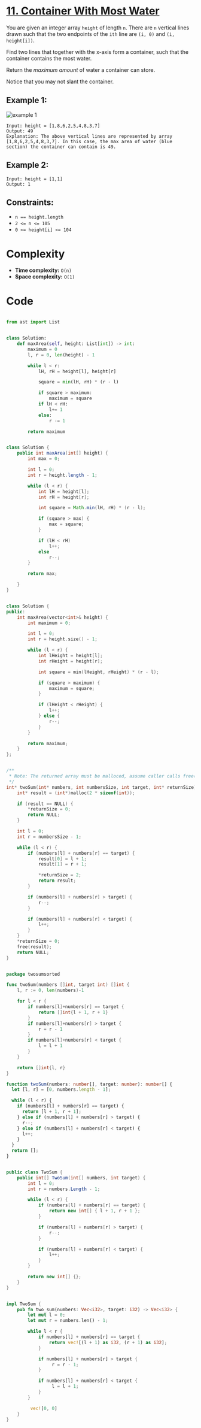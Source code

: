 # [11. Container With Most Water](https://leetcode.com/problems/container-with-most-water/description/)

You are given an integer array `height` of length `n`. There are `n` vertical lines drawn such that the two endpoints of the `ith` line are `(i, 0)` and `(i, height[i])`.

Find two lines that together with the x-axis form a container, such that the container contains the most water.

Return the _maximum amount_ of water a container can store.

Notice that you may not slant the container.

## Example 1:

![example 1](image.png)

```
Input: height = [1,8,6,2,5,4,8,3,7]
Output: 49
Explanation: The above vertical lines are represented by array [1,8,6,2,5,4,8,3,7]. In this case, the max area of water (blue section) the container can contain is 49.

```

## Example 2:

```
Input: height = [1,1]
Output: 1
```

## Constraints:

- `n == height.length`
- `2 <= n <= 105`
- `0 <= height[i] <= 104`

# Complexity

- **Time complexity:**
  `O(n)`
- **Space complexity:**
  `O(1)`

# Code

```python

from ast import List


class Solution:
    def maxArea(self, height: List[int]) -> int:
        maximum = 0
        l, r = 0, len(height) - 1

        while l < r:
            lH, rH = height[l], height[r]

            square = min(lH, rH) * (r - l)

            if square > maximum:
                maximum = square
            if lH < rH:
                l+= 1
            else:
                r -= 1

        return maximum

```

```java

class Solution {
    public int maxArea(int[] height) {
        int max = 0;

        int l = 0;
        int r = height.length - 1;

        while (l < r) {
            int lH = height[l];
            int rH = height[r];

            int square = Math.min(lH, rH) * (r - l);

            if (square > max) {
                max = square;
            }

            if (lH < rH)
                l++;
            else
                r--;
        }

        return max;

    }
}

```

```cpp

class Solution {
public:
    int maxArea(vector<int>& height) {
        int maximum = 0;

        int l = 0;
        int r = height.size() - 1;

        while (l < r) {
            int lHeight = height[l];
            int rHeight = height[r];

            int square = min(lHeight, rHeight) * (r - l);

            if (square > maximum) {
                maximum = square;
            }

            if (lHeight < rHeight) {
                l++;
            } else {
                r--;
            }
        }

        return maximum;
    }
};

```

```c

/**
 * Note: The returned array must be malloced, assume caller calls free().
 */
int* twoSum(int* numbers, int numbersSize, int target, int* returnSize) {
    int* result = (int*)malloc(2 * sizeof(int));

    if (result == NULL) {
        *returnSize = 0;
        return NULL;
    }

    int l = 0;
    int r = numbersSize - 1;

    while (l < r) {
        if (numbers[l] + numbers[r] == target) {
            result[0] = l + 1;
            result[1] = r + 1;

            *returnSize = 2;
            return result;
        }

        if (numbers[l] + numbers[r] > target) {
            r--;
        }

        if (numbers[l] + numbers[r] < target) {
            l++;
        }
    }
    *returnSize = 0;
    free(result);
    return NULL;
}

```

```go

package twosumsorted

func twoSum(numbers []int, target int) []int {
	l, r := 0, len(numbers)-1

	for l < r {
		if numbers[l]+numbers[r] == target {
			return []int{l + 1, r + 1}
		}
		if numbers[l]+numbers[r] > target {
			r = r - 1
		}
		if numbers[l]+numbers[r] < target {
			l = l + 1
		}
	}

	return []int{l, r}
}

```

```ts
function twoSum(numbers: number[], target: number): number[] {
  let [l, r] = [0, numbers.length - 1];

  while (l < r) {
    if (numbers[l] + numbers[r] == target) {
      return [l + 1, r + 1];
    } else if (numbers[l] + numbers[r] > target) {
      r--;
    } else if (numbers[l] + numbers[r] < target) {
      l++;
    }
  }
  return [];
}
```

```cs

public class TwoSum {
    public int[] TwoSum(int[] numbers, int target) {
        int l = 0;
        int r = numbers.Length - 1;

        while (l < r) {
            if (numbers[l] + numbers[r] == target) {
                return new int[] { l + 1, r + 1 };
            }

            if (numbers[l] + numbers[r] > target) {
                r--;
            }

            if (numbers[l] + numbers[r] < target) {
                l++;
            }
        }

        return new int[] {};
    }
}

```

```rs

impl TwoSum {
    pub fn two_sum(numbers: Vec<i32>, target: i32) -> Vec<i32> {
        let mut l = 0;
        let mut r = numbers.len() - 1;

        while l < r {
            if numbers[l] + numbers[r] == target {
                return vec![(l + 1) as i32, (r + 1) as i32];
            }

            if numbers[l] + numbers[r] > target {
                 r = r - 1;
            }

            if numbers[l] + numbers[r] < target {
                 l = l + 1;
            }
        }

         vec![0, 0]
    }
}

```
